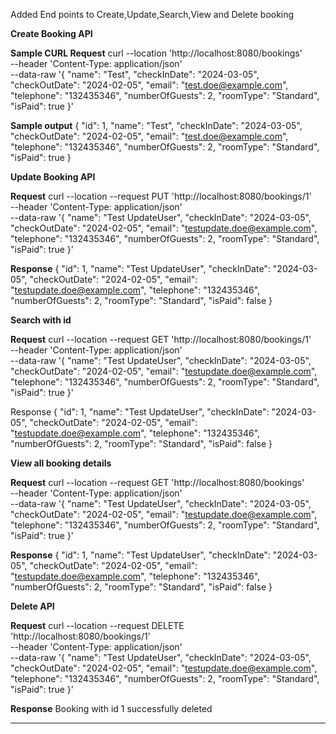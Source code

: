 Added End points to Create,Update,Search,View and Delete booking

**Create Booking API**

**Sample CURL Request**
curl --location 'http://localhost:8080/bookings' \
--header 'Content-Type: application/json' \
--data-raw '{
  "name": "Test",
  "checkInDate": "2024-03-05",
  "checkOutDate": "2024-02-05",
  "email": "test.doe@example.com",
  "telephone": "132435346",
  "numberOfGuests": 2,
  "roomType": "Standard",
  "isPaid": true
}'

**Sample output**
{
    "id": 1,
    "name": "Test",
    "checkInDate": "2024-03-05",
    "checkOutDate": "2024-02-05",
    "email": "test.doe@example.com",
    "telephone": "132435346",
    "numberOfGuests": 2,
    "roomType": "Standard",
    "isPaid": true
}

**Update Booking API**

**Request** 
curl --location --request PUT 'http://localhost:8080/bookings/1' \
--header 'Content-Type: application/json' \
--data-raw '{
  "name": "Test UpdateUser",
  "checkInDate": "2024-03-05",
  "checkOutDate": "2024-02-05",
  "email": "testupdate.doe@example.com",
  "telephone": "132435346",
  "numberOfGuests": 2,
  "roomType": "Standard",
  "isPaid": true
}'

**Response**
{
    "id": 1,
    "name": "Test UpdateUser",
    "checkInDate": "2024-03-05",
    "checkOutDate": "2024-02-05",
    "email": "testupdate.doe@example.com",
    "telephone": "132435346",
    "numberOfGuests": 2,
    "roomType": "Standard",
    "isPaid": false
}

**Search with id**

**Request**
curl --location --request GET 'http://localhost:8080/bookings/1' \
--header 'Content-Type: application/json' \
--data-raw '{
  "name": "Test UpdateUser",
  "checkInDate": "2024-03-05",
  "checkOutDate": "2024-02-05",
  "email": "testupdate.doe@example.com",
  "telephone": "132435346",
  "numberOfGuests": 2,
  "roomType": "Standard",
  "isPaid": true
}'

Response
{
    "id": 1,
    "name": "Test UpdateUser",
    "checkInDate": "2024-03-05",
    "checkOutDate": "2024-02-05",
    "email": "testupdate.doe@example.com",
    "telephone": "132435346",
    "numberOfGuests": 2,
    "roomType": "Standard",
    "isPaid": false
}

**View all booking details**

**Request**
curl --location --request GET 'http://localhost:8080/bookings' \
--header 'Content-Type: application/json' \
--data-raw '{
  "name": "Test UpdateUser",
  "checkInDate": "2024-03-05",
  "checkOutDate": "2024-02-05",
  "email": "testupdate.doe@example.com",
  "telephone": "132435346",
  "numberOfGuests": 2,
  "roomType": "Standard",
  "isPaid": true
}'

**Response**
{
    "id": 1,
    "name": "Test UpdateUser",
    "checkInDate": "2024-03-05",
    "checkOutDate": "2024-02-05",
    "email": "testupdate.doe@example.com",
    "telephone": "132435346",
    "numberOfGuests": 2,
    "roomType": "Standard",
    "isPaid": false
}

**Delete API**

**Request**
curl --location --request DELETE 'http://localhost:8080/bookings/1' \
--header 'Content-Type: application/json' \
--data-raw '{
  "name": "Test UpdateUser",
  "checkInDate": "2024-03-05",
  "checkOutDate": "2024-02-05",
  "email": "testupdate.doe@example.com",
  "telephone": "132435346",
  "numberOfGuests": 2,
  "roomType": "Standard",
  "isPaid": true
}'

**Response**
Booking with id 1 successfully deleted


****
